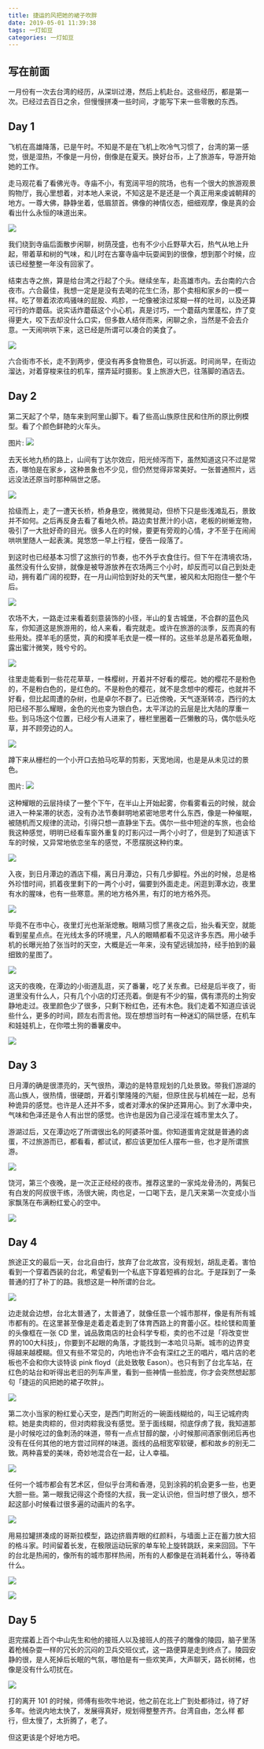 ```yaml
---
title: 捷运的风把她的裙子吹胖
date: 2019-05-01 11:39:38
tags: 一灯如豆
categories: 一灯如豆
---
```


## 写在前面

一月份有一次去台湾的经历，从深圳过港，然后上机赴台。这些经历，都是第一次。已经过去百日之余，但慢慢拼凑一些时间，才能写下来一些零散的东西。

## Day 1

飞机在高雄降落，已是午时。不知是不是在飞机上吹冷气习惯了，台湾的第一感觉，很是湿热，不像是一月份，倒像是在夏天。换好台币，上了旅游车，导游开始她的工作。

走马观花看了看佛光寺。寺庙不小，有宽阔平坦的院场，也有一个很大的旅游观景购物厅，我心里想着，对本地人来说，不知这是不是还是一个真正用来虔诚朝拜的地方。一尊大佛，静静坐着，低眉颔首。佛像的神情仪态，细细观摩，像是真的会看出什么永恒的味道出来。

![](https://uploader.shimo.im/f/qO5Di13vkmcbGreB.png)

我们绕到寺庙后面散步闲聊，树荫茂盛，也有不少小丘野草大石，热气从地上升起，带着草和树的气味，和儿时在古寨寺庙中玩耍闻到的很像，想到那个时候，应该已经整整一年没有回家了。

结束古寺之旅，算是给台湾之行起了个头。继续坐车，赴高雄市内。去台南的六合夜市。六合最佳，我想一定是是没有去喝的花生仁汤，那个卖相和家乡的一模一样。吃了带着浓浓鸡骚味的屁股、鸡胗，一坨像被涂过浆糊一样的吐司，以及还算可行的炸蘑菇。说实话炸蘑菇这个小心机，真是讨巧，一个蘑菇内里蓬松，炸了变得更大，咬下去却没什么口实，但多数人结伴而来，闲聊之余，当然是不会去介意。一天闹哄哄下来，这已经是所谓可以凑合的美食了。

![](https://uploader.shimo.im/f/1mvtBUaVSPgkVwYF.png)

六合街市不长，走不到两步，便没有再多食物景色，可以折返。时间尚早，在街边溜达，对着穿梭来往的机车，摆弄延时摄影。复上旅游大巴，往落脚的酒店去。

## Day 2

第二天起了个早，随车来到阿里山脚下。看了些高山族原住民和住所的原比例模型。看了个颜色鲜艳的火车头。

图片: 
![](https://uploader.shimo.im/f/ZjobX9EBz0wOb8U6.png)

去天长地九桥的路上，山间有丁达尔效应，阳光倾泻而下，虽然知道这只不过是常态，哪怕是在家乡，这种景象也不少见，但仍然觉得非常美好。一张普通照片，远远没法还原当时那种隔世之感。

![](https://uploader.shimo.im/f/OIZ4TjU2PLE8d3UB.png)

拾级而上，走了一遭天长桥，桥身悬空，微微晃动，但桥下只是些浅滩乱石，景致并不如何。之后再反身去看了看地久桥。路边卖甘蔗汁的小店，老板的树蜥宠物，吸引了一大批好奇的目光。很多人在的时候，要更有旁观的心情，才不至于在闹闹哄哄里随人一起表演。晃悠悠一早上行程，便告一段落了。

到这时也已经基本习惯了这旅行的节奏，也不外乎衣食住行。但下午在清境农场，虽然没有什么安排，就像是被导游放养在农场两三个小时，却反而可以自己到处走动，拥有着广阔的视野，在一月山间恰到好处的天气里，被风和太阳抱住一整个午后。

![](https://uploader.shimo.im/f/q5ATL6CHcf0CLm0H.png)

农场不大，一路走过来看着刻意装饰的小径，半山的复古城堡，不合群的蓝色风车，你知道这是旅游用的，给人来看，看完就走。或许在旅游的淡季，反而真的有些用处。摸羊毛的感觉，真的和摸羊毛衣是一模一样的。这些羊总是吊着死鱼眼，露出蜜汁微笑，贱兮兮的。

![](https://uploader.shimo.im/f/6BGsex45ICwHwX3W.png)

往里走能看到一些花花草草，一株樱树，开着并不好看的樱花。她的樱花不是粉色的，不是粉白色的，是红色的。不是粉色的樱花，就不是念想中的樱花，也就并不好看，但比起周遭的杂树，也是卓尔不群了。已近傍晚，天气逐渐转凉，西行的太阳已经不那么耀眼，金色的光也变为银白色，太平洋边的云层是比大陆的厚重一些。到马场这个位置，已经少有人进来了，栅栏里圈着一匹懒散的马，偶尔低头吃草，并不顾旁边的人。

![](https://uploader.shimo.im/f/x9o83FC0y40UWDIA.png)

蹲下来从栅栏的一个小开口去拍马吃草的剪影，天宽地阔，也是是从未见过的景色。

图片: 
![](https://uploader.shimo.im/f/xP37pzyFtyYAKGnk.png)

这种耀眼的云层持续了一整个下午，在半山上开始起雾，你看雾看云的时候，就会进入一种呆滞的状态，没有办法节奏鲜明地紧密地思考什么东西，像是一种催眠，被随机而又规律的流动，引得只想一直静坐下去。偶尔一些中短途的车旅，也会给我这种感觉，明明已经看车窗外重复的灯影闪过一两个小时了，但是到了知道该下车的时候，又异常地依恋坐车的感觉，不愿摆脱这种约束。

![](https://uploader.shimo.im/f/iFEiubsBUbsJ7LDM.png)

入夜，到日月潭边的酒店下榻，离日月潭边，只有几步脚程。外出的时候，总是格外珍惜时间，抓着夜里剩下的一两个小时，偏要到外面走走。闲逛到潭水边，夜里有水的腥味，也有一些寒意。黑的地方格外黑，有灯的地方格外亮。

![](https://uploader.shimo.im/f/yCqkEpS7HbwJfHfe.png)

毕竟不在市中心，夜里灯光也渐渐熄散。眼睛习惯了黑夜之后，抬头看天空，就能看到星星点点。在光线太多的环境里，凡人的眼睛都看不见这许多东西。用小破手机的长曝光拍了张当时的天空，大概是近一年来，没有望远镜加持，经手拍到的最细致的星图了。

![](https://uploader.shimo.im/f/sSwqdockJYcn9avC.png)

这天的夜晚，在潭边的小街道乱逛，买了番薯，吃了关东煮。已经是后半夜了，街道里没有什么人，只有几个小店的灯还亮着。倒是有不少的猫，偶有漂亮的土狗安静地走过。夜里颜色少了很多，只剩下粉红色，还有木色。我们走着不知道应该说些什么，更多的时间，顾左右而言他。现在想想当时有一种迷幻的隔世感，在机车和娃娃机上，在你喂土狗的番薯皮中。

![](https://uploader.shimo.im/f/wbrcPkBqhjYv34tu.png)

## Day 3

日月潭的确是很漂亮的，天气很热，潭边的是特意规划的几处景致。带我们游湖的高山族人，很热情，很硬朗，开着引擎隆隆的汽艇，但原住民与机械在一起，总有种诡异的感觉。也许是人还并不多，或者对潭水的保护还算用心。到了水潭中央，气味和色泽还是令人有出世的感觉。也许也是因为自己浸淫在城市里太久了。

游湖过后，又在潭边吃了所谓很出名的阿婆茶叶蛋。你知道蛋肯定就是普通的卤蛋，不过旅游而已，都看看，都试试，都应该更加任人摆布一些，也才是所谓旅游。

![](https://uploader.shimo.im/f/7p4FW3rJQ1MAvSRZ.png)

饶河，第三个夜晚，是一次正正经经的夜市。推荐这里的一家炖龙骨汤的，两鬓已有白发的阿叔很干练，汤很大碗，肉也足，一口喝下去，是几天来第一次变成小当家飘荡在布满粉红爱心的空中。

![](https://uploader.shimo.im/f/vaaLUS3SrDI9vOjs.png)

## Day 4 

旅途正文的最后一天，台北自由行，放弃了台北故宫，没有规划，胡乱走着。害怕看到一个穿着西装的台北，希望看到一个私底下穿着短裤的台北。于是踩到了一条普通的打了补丁的路。我想这是一种所谓的台北。

![](https://uploader.shimo.im/f/YvU9OCopiDou9QGD.png)

边走就会边想，台北太普通了，太普通了，就像任意一个城市那样，像是有所有城市都有的。在这里甚至像是走着走着走到了体育西路上的育蕾小区。桂纶镁和周董的头像框在一张 CD 里，诚品敦南店的社会科学专柜，卖的也不过是「将改变世界的100大科技」，你要到不起眼的角落，才能找到一本哈贝马斯。城市的边界变得越来越模糊。但又有些不常见的，内地也许不会有深红之王的唱片，唱片店的老板也不会和你大谈特谈 pink floyd（此处致敬 Eason）。也只有到了台北车站，在红色的站台和听得出老旧的列车声里，看到一些神情一些脸庞，你才会突然想起那句「捷运的风把她的裙子吹胖」。

![](https://uploader.shimo.im/f/MXlYG6kIijg7qRJr.png)

第二次小当家的粉红爱心天空，是西门町附近的一碗面线糊给的，叫王记城府肉粽。她是卖肉粽的，但对肉粽我没有感觉。至于面线糊，彻底俘虏了我，我知道那是小时候吃过的鱼刺汤的味道，带有一点点甘醇的酸，小时候那间酒家倒闭后再也没有在任何其他的地方尝过同样的味道。面线的品相宽窄软硬，都和故乡的别无二致。两种喜爱的美味，奇妙地混合在一起，让人幸福。

![](https://uploader.shimo.im/f/xSEU2IbXI5k0QXF6.png)

任何一个城市都会有艺术区，但似乎台湾和香港，见到涂鸦的机会更多一些，也更大胆一些。第一眼我记得这个奇怪的大叔，我一定认识他，但当时想了很久，想不起这部小时候看过很多遍的动画片的名字。

![](https://uploader.shimo.im/f/fnhYRtKMST056KoK.png)

用易拉罐拼凑成的哥斯拉模型，路边挤眉弄眼的红颜料，与墙面上正在蓄力放大招的格斗家。时间留着长发，在极限运动玩家的单车轮上旋转跳跃，来来回回。下午的台北是热闹的，像所有的城市那样热闹，所有的人都像是在消耗着什么，等待着什么。

![](https://uploader.shimo.im/f/BvbuZAO5ntY2bMh6.png)

![](https://uploader.shimo.im/f/EcFVkwpAiYEVUrqv.png)

## Day 5

逛完摆着上百个中山先生和他的接班人以及接班人的孩子的雕像的陵园，脑子里荡着枪械杂耍一样的冗长的沉闷的卫兵交班仪式，这一路便算是走到终点了。陵园安静的很，是人死掉后长眠的气氛，哪怕是有一些欢笑声，大声聊天，路长树稀，也像是没有什么叨扰在。

![](https://uploader.shimo.im/f/zbBlZA91ptoqwUgm.png)

打的离开 101 的时候，师傅有些吹牛地说，他之前在北上广到处都待过，待了好多年。他说内地太快了，发展得真好，规划得整整齐齐。台湾自由，怎么样 都行，但太慢了，太折腾了，老了。

但这更该是个好地方吧。